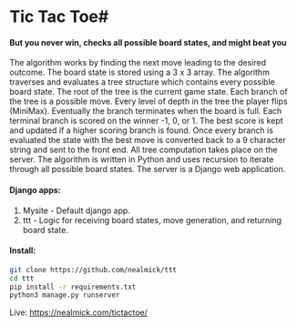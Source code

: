 # Tic Tac Toe#
#### But you never win, checks all possible board states, and might beat you

The algorithm works by finding the next move leading to the desired outcome.  The board state is stored using a 3 x 3 array.   The algorithm traverses and evaluates a tree structure which contains every possible board state.  The root of the tree is the current game state.  Each branch of the tree is a possible move.  Every level of depth in the tree the player flips (MiniMax).  Eventually the branch terminates when the board is full.  Each terminal branch is scored on the winner -1, 0, or 1.  The best score is kept and updated if a higher scoring branch is found.  Once every branch is evaluated  the state with the best move is converted back to a 9 character string and sent to the front end.  All tree computation takes place on the server.  The algorithm is written in Python and uses recursion to iterate through all possible board states.  The server is a Django web application.

#### Django apps:
1.  Mysite - Default django app.
2.  ttt - Logic for receiving board states, move generation, and returning board state.
#### Install:

```bash
git clone https://github.com/nealmick/ttt
cd ttt
pip install -r requirements.txt
python3 manage.py runserver
```
Live:
https://nealmick.com/tictactoe/

